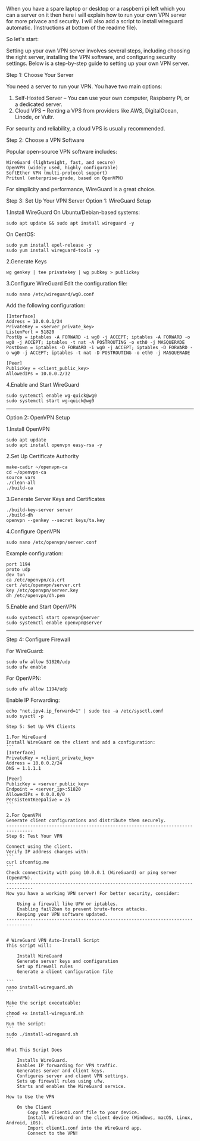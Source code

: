 When you have a spare laptop or desktop or a raspberri pi left which you can a server on it then here i will explain how to run your own VPN server for more privace and security.
I will also add a script to install wireguard automatic. (Instructions at bottom of the readme file).

So let's start:

Setting up your own VPN server involves several steps, including choosing the right server, installing the VPN software, and configuring security settings. Below is a step-by-step guide to setting up your own VPN server.

Step 1: Choose Your Server

You need a server to run your VPN. You have two main options:

1.    Self-Hosted Server – You can use your own computer, Raspberry Pi, or a dedicated server.
2.    Cloud VPS – Renting a VPS from providers like AWS, DigitalOcean, Linode, or Vultr.

For security and reliability, a cloud VPS is usually recommended.

Step 2: Choose a VPN Software

Popular open-source VPN software includes:

    WireGuard (lightweight, fast, and secure)
    OpenVPN (widely used, highly configurable)
    SoftEther VPN (multi-protocol support)
    Pritunl (enterprise-grade, based on OpenVPN)

For simplicity and performance, WireGuard is a great choice.



Step 3: Set Up Your VPN Server
Option 1: WireGuard Setup

1.Install WireGuard
    On Ubuntu/Debian-based systems:

```
sudo apt update && sudo apt install wireguard -y
```
On CentOS:
```
sudo yum install epel-release -y
sudo yum install wireguard-tools -y
```
2.Generate Keys
```
wg genkey | tee privatekey | wg pubkey > publickey
```
3.Configure WireGuard Edit the configuration file:
```
sudo nano /etc/wireguard/wg0.conf
```
Add the following configuration:
```
[Interface]
Address = 10.0.0.1/24
PrivateKey = <server_private_key>
ListenPort = 51820
PostUp = iptables -A FORWARD -i wg0 -j ACCEPT; iptables -A FORWARD -o wg0 -j ACCEPT; iptables -t nat -A POSTROUTING -o eth0 -j MASQUERADE
PostDown = iptables -D FORWARD -i wg0 -j ACCEPT; iptables -D FORWARD -o wg0 -j ACCEPT; iptables -t nat -D POSTROUTING -o eth0 -j MASQUERADE

[Peer]
PublicKey = <client_public_key>
AllowedIPs = 10.0.0.2/32
```
4.Enable and Start WireGuard
```
sudo systemctl enable wg-quick@wg0
sudo systemctl start wg-quick@wg0
```

--------------------------------------------------------------------------------

Option 2: OpenVPN Setup

1.Install OpenVPN
```
sudo apt update
sudo apt install openvpn easy-rsa -y
```
2.Set Up Certificate Authority
```
make-cadir ~/openvpn-ca
cd ~/openvpn-ca
source vars
./clean-all
./build-ca
```
3.Generate Server Keys and Certificates
```
./build-key-server server
./build-dh
openvpn --genkey --secret keys/ta.key
```
4.Configure OpenVPN
```
sudo nano /etc/openvpn/server.conf
```

Example configuration:
```
port 1194
proto udp
dev tun
ca /etc/openvpn/ca.crt
cert /etc/openvpn/server.crt
key /etc/openvpn/server.key
dh /etc/openvpn/dh.pem
```

5.Enable and Start OpenVPN
```
sudo systemctl start openvpn@server
sudo systemctl enable openvpn@server
```
--------------------------------------------------------------------------------

Step 4: Configure Firewall

For WireGuard:
```
sudo ufw allow 51820/udp
sudo ufw enable
```

For OpenVPN:
```
sudo ufw allow 1194/udp

```

Enable IP Forwarding:
```
echo "net.ipv4.ip_forward=1" | sudo tee -a /etc/sysctl.conf
sudo sysctl -p
```
````````````````````````````````````````````````````````````````````````````````
Step 5: Set Up VPN Clients

1.For WireGuard
Install WireGuard on the client and add a configuration:
```
[Interface]
PrivateKey = <client_private_key>
Address = 10.0.0.2/24
DNS = 1.1.1.1

[Peer]
PublicKey = <server_public_key>
Endpoint = <server_ip>:51820
AllowedIPs = 0.0.0.0/0
PersistentKeepalive = 25
```

2.For OpenVPN
Generate client configurations and distribute them securely.
--------------------------------------------------------------------------------
Step 6: Test Your VPN

Connect using the client.
Verify IP address changes with:
```
curl ifconfig.me
```
Check connectivity with ping 10.0.0.1 (WireGuard) or ping server (OpenVPN).
--------------------------------------------------------------------------------
Now you have a working VPN server! For better security, consider:

    Using a firewall like UFW or iptables.
    Enabling fail2ban to prevent brute-force attacks.
    Keeping your VPN software updated.
--------------------------------------------------------------------------------


# WireGuard VPN Auto-Install Script
This script will:

    Install WireGuard
    Generate server keys and configuration
    Set up firewall rules
    Generate a client configuration file
    
```
nano install-wireguard.sh
```

Make the script executeable:
```
chmod +x install-wireguard.sh
```
Run the script:
```
sudo ./install-wireguard.sh
```

What This Script Does

    Installs WireGuard.
    Enables IP forwarding for VPN traffic.
    Generates server and client keys.
    Configures server and client VPN settings.
    Sets up firewall rules using ufw.
    Starts and enables the WireGuard service.
    
How to Use the VPN

    On the Client
        Copy the client1.conf file to your device.
        Install WireGuard on the client device (Windows, macOS, Linux, Android, iOS).
        Import client1.conf into the WireGuard app.
        Connect to the VPN!
